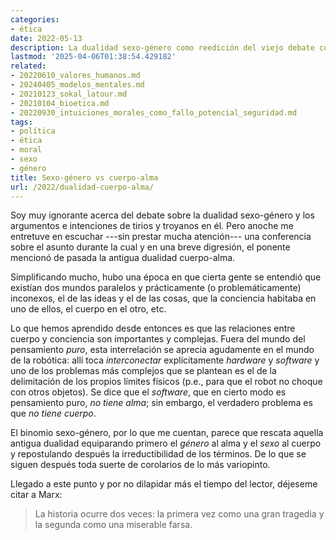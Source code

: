 ```yaml
---
categories:
- ética
date: 2022-05-13
description: La dualidad sexo-género como reedición del viejo debate cuerpo-alma.
lastmod: '2025-04-06T01:38:54.429182'
related:
- 20220610_valores_humanos.md
- 20240405_modelos_mentales.md
- 20210123_sokal_latour.md
- 20210104_bioetica.md
- 20220930_intuiciones_morales_como_fallo_potencial_seguridad.md
tags:
- política
- ética
- moral
- sexo
- género
title: Sexo-género vs cuerpo-alma
url: /2022/dualidad-cuerpo-alma/
---
```


Soy muy ignorante acerca del debate sobre la dualidad sexo-género y los argumentos e intenciones de tirios y troyanos en él. Pero anoche me entretuve en escuchar ---sin prestar mucha atención--- una conferencia sobre el asunto durante la cual y en una breve digresión, el ponente mencionó de pasada la antigua dualidad cuerpo-alma.

Simplificando mucho, hubo una época en que cierta gente se entendió que existían dos mundos paralelos y prácticamente (o problemáticamente) inconexos, el de las ideas y el de las cosas, que la conciencia habitaba en uno de ellos, el cuerpo en el otro, etc.

Lo que hemos aprendido desde entonces es que las relaciones entre cuerpo y conciencia son importantes y complejas. Fuera del mundo del pensamiento _puro_, esta interrelación se aprecia agudamente en el mundo de la robótica: allí toca _interconectar_ explícitamente _hardware_ y _software_ y uno de los problemas más complejos que se plantean es el de la delimitación de los propios límites físicos (p.e., para que el robot no choque con otros objetos). Se dice que el _software_, que en cierto modo es pensamiento puro, _no tiene alma_; sin embargo, el verdadero problema es que _no tiene cuerpo_.

El binomio sexo-género, por lo que me cuentan, parece que rescata aquella antigua dualidad equiparando primero el _género_ al alma y el _sexo_ al cuerpo y repostulando después la irreductibilidad de los términos. De lo que se siguen después toda suerte de corolarios de lo más variopinto.

Llegado a este punto y por no dilapidar más el tiempo del lector, déjeseme citar a Marx:

> La historia ocurre dos veces: la primera vez como una gran tragedia y la segunda como una miserable farsa.